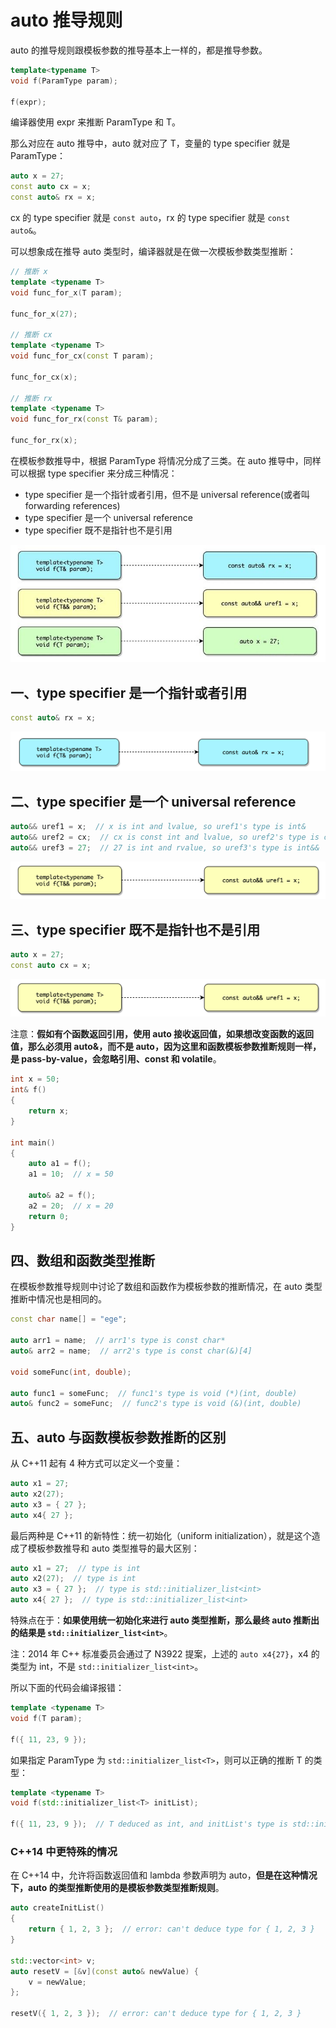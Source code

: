 # auto 推导规则

auto 的推导规则跟模板参数的推导基本上一样的，都是推导参数。

```c++
template<typename T>
void f(ParamType param);

f(expr);
```

编译器使用 expr 来推断 ParamType 和 T。

那么对应在 auto 推导中，auto 就对应了 T，变量的 type specifier 就是 ParamType：

```c++
auto x = 27;
const auto cx = x;
const auto& rx = x;
```

cx 的 type specifier 就是 `const auto`，rx 的 type specifier 就是 `const auto&`。

可以想象成在推导 auto 类型时，编译器就是在做一次模板参数类型推断：

```c++
// 推断 x
template <typename T>
void func_for_x(T param);

func_for_x(27);

// 推断 cx
template <typename T>
void func_for_cx(const T param);

func_for_cx(x);

// 推断 rx
template <typename T>
void func_for_rx(const T& param);

func_for_rx(x);
```

在模板参数推导中，根据 ParamType 将情况分成了三类。在 auto 推导中，同样可以根据 type specifier 来分成三种情况：

- type specifier 是一个指针或者引用，但不是 universal reference(或者叫 forwarding references)
- type specifier 是一个 universal reference
- type specifier 既不是指针也不是引用

![img](.\Photo\template_06_01.jpg)

## 一、type specifier 是一个指针或者引用

```c++
const auto& rx = x;
```

![img](.\Photo\template_06_02.jpg)

## 二、type specifier 是一个 universal reference

```c++
auto&& uref1 = x;  // x is int and lvalue, so uref1's type is int&
auto&& uref2 = cx;  // cx is const int and lvalue, so uref2's type is const int&
auto&& uref3 = 27;  // 27 is int and rvalue, so uref3's type is int&&
```

![img](.\Photo\template_06_03.jpg)

## 三、type specifier 既不是指针也不是引用

```c++
auto x = 27;
const auto cx = x;
```

![img](.\Photo\template_06_04.jpg)

注意：**假如有个函数返回引用，使用 auto 接收返回值，如果想改变函数的返回值，那么必须用 auto&，而不是 auto，因为这里和函数模板参数推断规则一样，是 pass-by-value，会忽略引用、const 和 volatile**。

```c++
int x = 50;
int& f()
{ 
    return x;
}

int main()
{
    auto a1 = f();
    a1 = 10;  // x = 50

    auto& a2 = f();
    a2 = 20;  // x = 20
    return 0;
}
```

## 四、数组和函数类型推断

在模板参数推导规则中讨论了数组和函数作为模板参数的推断情况，在 auto 类型推断中情况也是相同的。

```c++
const char name[] = "ege";

auto arr1 = name;  // arr1's type is const char*
auto& arr2 = name;  // arr2's type is const char(&)[4]

void someFunc(int, double);

auto func1 = someFunc;  // func1's type is void (*)(int, double)
auto& func2 = someFunc;  // func2's type is void (&)(int, double)
```

## 五、auto 与函数模板参数推断的区别

从 C++11 起有 4 种方式可以定义一个变量：

```c++
auto x1 = 27;
auto x2(27);
auto x3 = { 27 };
auto x4{ 27 };
```

最后两种是 C++11 的新特性：统一初始化（uniform initialization），就是这个造成了模板参数推导和 auto 类型推导的最大区别：

```c++
auto x1 = 27;  // type is int
auto x2(27);  // type is int
auto x3 = { 27 };  // type is std::initializer_list<int>
auto x4{ 27 };  // type is std::initializer_list<int>
```

特殊点在于：**如果使用统一初始化来进行 auto 类型推断，那么最终 auto 推断出的结果是 `std::initializer_list<int>`**。

注：2014 年 C++ 标准委员会通过了 N3922 提案，上述的 `auto x4{27}`，x4 的类型为 int，不是 `std::initializer_list<int>`。

所以下面的代码会编译报错：

```c++
template <typename T>
void f(T param);

f({ 11, 23, 9 });
```

如果指定 ParamType 为 `std::initializer_list<T>`，则可以正确的推断 T 的类型：

```c++
template <typename T>
void f(std::initializer_list<T> initList);

f({ 11, 23, 9 });  // T deduced as int, and initList's type is std::initializer_list<int>
```

### C++14 中更特殊的情况

在 C++14 中，允许将函数返回值和 lambda 参数声明为 auto，**但是在这种情况下，auto 的类型推断使用的是模板参数类型推断规则**。

```c++
auto createInitList()
{
    return { 1, 2, 3 };  // error: can't deduce type for { 1, 2, 3 }
}

std::vector<int> v;
auto resetV = [&v](const auto& newValue) {
    v = newValue; 
};

resetV({ 1, 2, 3 });  // error: can't deduce type for { 1, 2, 3 }
```

